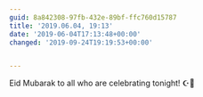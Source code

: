 ```yaml
---
guid: 8a842308-97fb-432e-89bf-ffc760d15787
title: '2019.06.04, 19:13'
date: '2019-06-04T17:13:48+00:00'
changed: '2019-09-24T19:19:53+00:00'


---
```


Eid Mubarak to all who are celebrating tonight! ☪️🎉

